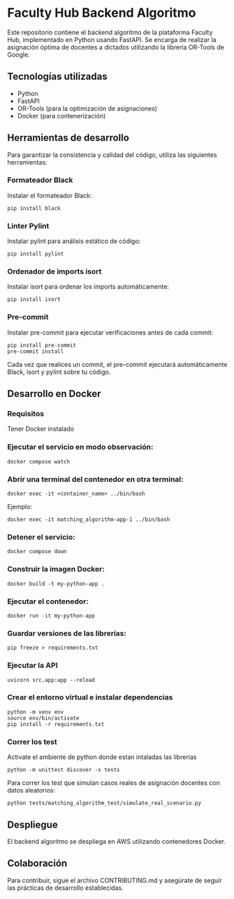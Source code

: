 # Faculty Hub Backend Algoritmo

Este repositorio contiene el backend algoritmo de la plataforma Faculty Hub, implementado en Python usando FastAPI. Se encarga de realizar la asignación óptima de docentes a dictados utilizando la librería OR-Tools de Google.

## Tecnologías utilizadas

- Python
- FastAPI
- OR-Tools (para la optimización de asignaciones)
- Docker (para contenerización)

## Herramientas de desarrollo

Para garantizar la consistencia y calidad del código, utiliza las siguientes herramientas:

### Formateador Black

Instalar el formateador Black:

```
pip install black
```

### Linter Pylint

Instalar pylint para análisis estático de código:

```
pip install pylint
```

### Ordenador de imports isort

Instalar isort para ordenar los imports automáticamente:

```
pip install isort
```

### Pre-commit

Instalar pre-commit para ejecutar verificaciones antes de cada commit:

```
pip install pre-commit
pre-commit install
```

Cada vez que realices un commit, el pre-commit ejecutará automáticamente Black, isort y pylint sobre tu código.

## Desarrollo en Docker

### Requisitos

Tener Docker instalado

### Ejecutar el servicio en modo observación:

```
docker compose watch
```

### Abrir una terminal del contenedor en otra terminal:

```
docker exec -it <container_name> ../bin/bash
```

Ejemplo:

```
docker exec -it matching_algorithm-app-1 ../bin/bash
```

### Detener el servicio:

```
docker compose down
```

### Construir la imagen Docker:

```
docker build -t my-python-app .
```

### Ejecutar el contenedor:

```
docker run -it my-python-app
```

### Guardar versiones de las librerías:

```
pip freeze > requirements.txt
```

### Ejecutar la API

```
uvicorn src.app:app --reload
```

### Crear el entorno virtual e instalar dependencias

```
python -m venv env
source env/bin/activate
pip install -r requirements.txt
```

### Correr los test

Activate el ambiente de python donde estan intaladas las librerias

```
python -m unittest discover -s tests
```

Para correr los test que simulan casos reales de asignación docentes con datos aleatorios:

```
python tests/matching_algorithm_test/simulate_real_scenario.py
```

## Despliegue

El backend algoritmo se despliega en AWS utilizando contenedores Docker.

## Colaboración

Para contribuir, sigue el archivo CONTRIBUTING.md y asegúrate de seguir las prácticas de desarrollo establecidas.
